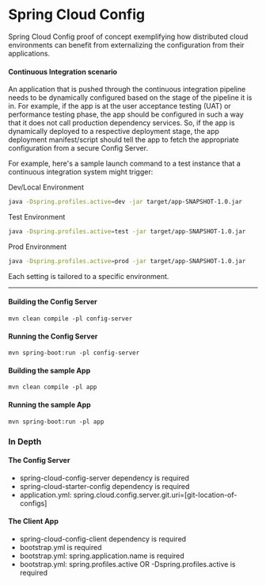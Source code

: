 # Spring Cloud Config
Spring Cloud Config proof of concept exemplifying how distributed cloud environments 
can benefit from externalizing the configuration from their applications.

#### Continuous Integration scenario
An application that is pushed through the continuous integration pipeline needs to be dynamically
configured based on the stage of the pipeline it is in. For example, if the app is at the
user acceptance testing (UAT) or performance testing phase, the app should be configured
in such a way that it does not call production dependency services. So, if the app
is dynamically deployed to a respective deployment stage, the app deployment manifest/script should
tell the app to fetch the appropriate configuration from a secure Config Server.

For example, here's a
sample launch command to a test instance that a continuous integration system might trigger:

Dev/Local Environment
```bash
java -Dspring.profiles.active=dev -jar target/app-SNAPSHOT-1.0.jar
```

Test Environment
```bash
java -Dspring.profiles.active=test -jar target/app-SNAPSHOT-1.0.jar
```

Prod Environment
```bash
java -Dspring.profiles.active=prod -jar target/app-SNAPSHOT-1.0.jar
```

Each setting is tailored to a specific environment.

---
#### Building the Config Server

`mvn clean compile -pl config-server`

#### Running the Config Server

`mvn spring-boot:run -pl config-server`

#### Building the sample App

`mvn clean compile -pl app`

#### Running the sample App

`mvn spring-boot:run -pl app`

### In Depth

#### The Config Server
- spring-cloud-config-server dependency is required
- spring-cloud-starter-config dependency is required
- application.yml: spring.cloud.config.server.git.uri=[git-location-of-configs]

#### The Client App
- spring-cloud-config-client dependency is required
- bootstrap.yml is required
- bootstrap.yml: spring.application.name is required
- bootstrap.yml: spring.profiles.active OR -Dspring.profiles.active is required